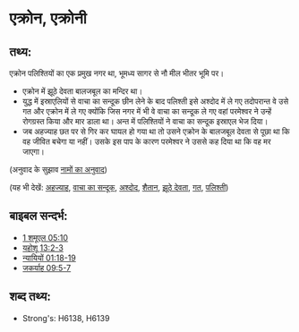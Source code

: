 # एक्रोन, एक्रोनी #

## तथ्य: ##

एक्रोन पलिश्तियों का एक प्रमुख नगर था, भूमध्य सागर से नौ मील भीतर भूमि पर।

* एक्रोन में झूठे देवता बालजबूल का मन्दिर था।
* युद्ध में इस्राएलियों से वाचा का सन्दूक छीन लेने के बाद पलिश्ती इसे अश्दोद में ले गए तदोपरान्त वे उसे गत और एक्रोन में ले गए क्योंकि जिस नगर में भी वे वाचा का सन्दूक ले गए वहां परमेश्वर ने उन्हें रोगग्रस्त किया और मार डाला था। अन्त में पलिश्तियों ने वाचा का सन्दूक इस्राएल भेज दिया।
* जब अहज्याह छत पर से गिर कर घायल हो गया था तो उसने एक्रोन के बालजबूल देवता से पूछा था कि वह जीवित बचेगा या नहीं। उसके इस पाप के कारण परमेश्वर ने उससे कह दिया था कि वह मर जाएगा।

(अनुवाद के सुझाव [नामों का अनुवाद](rc://hi/ta/man/translate/translate-names)) 

(यह भी देखें: [अहज्याह](../names/ahaziah.md), [वाचा का सन्दूक](../kt/arkofthecovenant.md), [अश्दोद](../names/ashdod.md), [शैतान](../names/beelzebul.md), [झूठे देवता](../kt/falsegod.md), [गत](../names/gath.md), [पलिश्ती](../names/philistines.md))

## बाइबल सन्दर्भ: ##

* [1 शमूएल 05:10](rc://hi/tn/help/1sa/05/10)
* [यहोशू 13:2-3](rc://hi/tn/help/jos/13/02)
* [न्यायियों 01:18-19](rc://hi/tn/help/jdg/01/18)
* [जकर्याह 09:5-7](rc://hi/tn/help/zec/09/05)

## शब्द तथ्य: ##

* Strong's: H6138, H6139

